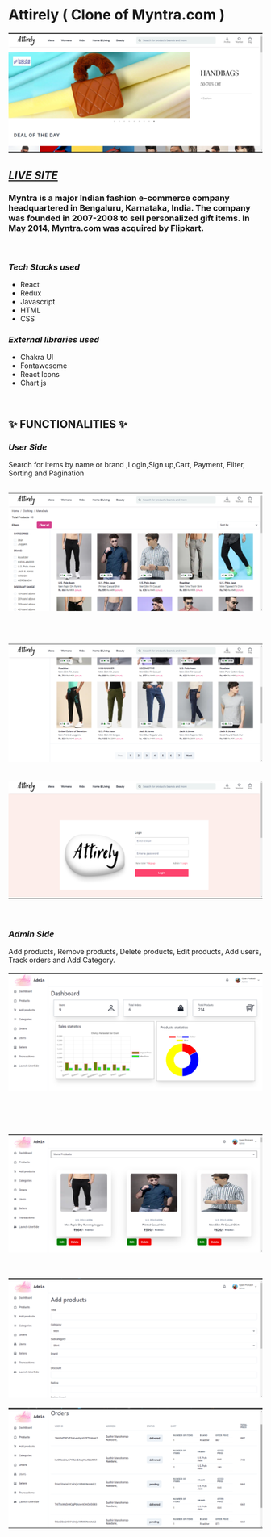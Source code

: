 



<h1> Attirely ( Clone of Myntra.com )</h1>
<img src="https://github.com/gyan2501/Asset/blob/main/Attirely/AttHome.png" />

<h2><i><a href="https://vocal-semifreddo-a9b39c.netlify.app/">LIVE SITE</a></i></h2>
<h3>Myntra is a major Indian fashion e-commerce company headquartered in Bengaluru, Karnataka, India. The company was founded in 2007-2008 to sell personalized gift items. In May 2014, Myntra.com was acquired by Flipkart. </h3>

<br/>


<h3><i>Tech Stacks used </i></h3>

<ul>
<li>React</li>

<li>Redux</li>

<li>Javascript</li>

<li>HTML</li>

<li>CSS</li>

</ul>

<h3><i>External libraries used </i></h3>

<ul>
<li>Chakra UI</li>
<li>Fontawesome</li>
<li>React Icons</li>
<li>Chart js</li>

</ul>

<br/>
<h2 >✨ FUNCTIONALITIES ✨</h2>

<h3><i>User Side </i></h3>

Search for items by name or brand ,Login,Sign up,Cart, Payment, Filter, Sorting and Pagination 
<br/><br/>
<div width="100%">
<img  src="https://github.com/gyan2501/Asset/blob/main/Attirely/Attproducts1.png"/>
</div>

<br/><br/>
<div width="100%">
<img  src="https://github.com/gyan2501/Asset/blob/main/Attirely/Attpagination.png"/>
</div>
<br/><br/>

<div width="100%">
<img  src="https://github.com/gyan2501/Asset/blob/main/Attirely/Attlogin.png"/>
</div>
<br/><br/>



<h3><i>Admin Side </i></h3>
Add products, Remove products, Delete products, Edit products, Add users, Track orders and Add Category.
<br/><br/>
<div width="100%">
<img  src="https://github.com/gyan2501/Asset/blob/main/Attirely/attDashboardadmin.png"/>
</div>
<br/><br/>

<br/><br/>
<img  src="https://github.com/gyan2501/Asset/blob/main/Attirely/AttadminCrud.png"/>
</div>
<br/><br/>
<img  src="https://github.com/gyan2501/Asset/blob/main/Attirely/Attaddproductadmin.png"/>
</div>
<br/><br/>
<img  src="https://github.com/gyan2501/Asset/blob/main/Attirely/Attadminorders.png"/>
</div>
<br/><br/>


